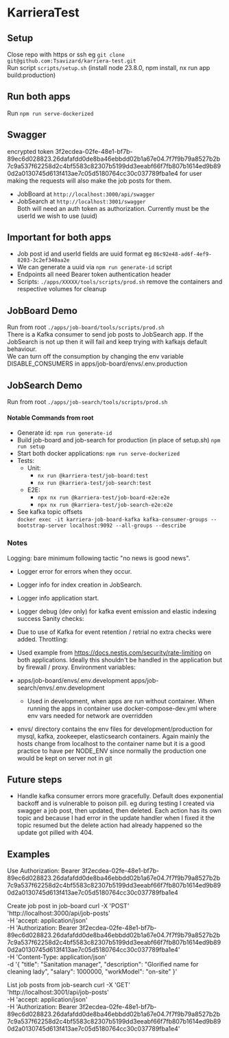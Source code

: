 # KarrieraTest

## Setup

Close repo with https or ssh eg `git clone git@github.com:Tsavizard/karriera-test.git`\
Run script `scripts/setup.sh` (install node 23.8.0, npm install, nx run app build:production)

## Run both apps

Run `npm run serve-dockerized`

## Swagger

encrypted token 3f2ecdea-02fe-48e1-bf7b-89ec6d028823.26dafafdd0de8ba46ebbdd02b1a67e04.7f7f9b79a8527b2b7c9a537f62258d2c4bf5583c82307b5199dd3eeabf66f7fb807b1614ed9b890d2a0130745d613f413ae7c05d5180764cc30c037789fba1e4
for user making the requests will also make the job posts for them.

- JobBoard at `http://localhost:3000/api/swagger`
- JobSearch at `http://localhost:3001/swagger`\
  Both will need an auth token as authorization. Currently must be the userId we wish to use (uuid)

## Important for both apps

- Job post id and userId fields are uuid format eg `86c92e48-ad6f-4ef9-8203-3c2ef340aa2e`
- We can generate a uuid via `npm run generate-id` script
- Endpoints all need Bearer token authentication header
- Scripts: `./apps/XXXXX/tools/scripts/prod.sh` remove the containers and respective volumes for cleanup

## JobBoard Demo

Run from root `./apps/job-board/tools/scripts/prod.sh`\
There is a Kafka consumer to send job posts to JobSearch app. If the JobSearch is not up then it will fail and keep trying with kafkajs default behaviour.\
We can turn off the consumption by changing the env variable DISABLE_CONSUMERS in apps/job-board/envs/.env.production

## JobSearch Demo

Run from root `./apps/job-search/tools/scripts/prod.sh`

#### Notable Commands from root

- Generate id: `npm run generate-id`
- Build job-board and job-search for production (in place of setup.sh) `npm run setup`
- Start both docker applications: `npm run serve-dockerized`
- Tests:
  - Unit:
    - `nx run @karriera-test/job-board:test`
    - `nx run @karriera-test/job-search:test`
  - E2E:
    - `npx nx run @karriera-test/job-board-e2e:e2e`
    - `npx nx run @karriera-test/job-search-e2e:e2e`
- See kafka topic offsets\
  `docker exec -it karriera-job-board-kafka kafka-consumer-groups --bootstrap-server localhost:9092 --all-groups --describe`

### Notes

Logging: bare minimum following tactic "no news is good news".

- Logger error for errors when they occur.
- Logger info for index creation in JobSearch.
- Logger info application start.
- Logger debug (dev only) for kafka event emission and elastic indexing success
  Sanity checks:
- Due to use of Kafka for event retention / retrial no extra checks were added.
  Throttling:
- Used example from https://docs.nestjs.com/security/rate-limiting on both applications. Ideally this shouldn't be handled in the application but by firewall / proxy.
  Environment variables:
- apps/job-board/envs/.env.development apps/job-search/envs/.env.development

  - Used in development, when apps are run without container. When running the apps in container use docker-compose-dev.yml where env vars needed for network are overridden

- envs/ directory contains the env files for development/production for mysql, kafka, zookeeper, elasticsearch containers. Again mainly the hosts change from localhost to the container name but it is a good practice to have per NODE_ENV since normally the production one would be kept on server not in git

## Future steps

- Handle kafka consumer errors more gracefully. Default does exponential backoff and is vulnerable to poison pill.
  eg during testing I created via swagger a job post, then updated, then deleted. Each action has its own topic and because I had error in the update handler when I fixed it
  the topic resumed but the delete action had already happened so the update got pilled with 404.

## Examples

Use Authorization: Bearer 3f2ecdea-02fe-48e1-bf7b-89ec6d028823.26dafafdd0de8ba46ebbdd02b1a67e04.7f7f9b79a8527b2b7c9a537f62258d2c4bf5583c82307b5199dd3eeabf66f7fb807b1614ed9b890d2a0130745d613f413ae7c05d5180764cc30c037789fba1e4

Create job post in job-board
curl -X 'POST' \
 'http://localhost:3000/api/job-posts' \
 -H 'accept: application/json' \
 -H 'Authorization: Bearer 3f2ecdea-02fe-48e1-bf7b-89ec6d028823.26dafafdd0de8ba46ebbdd02b1a67e04.7f7f9b79a8527b2b7c9a537f62258d2c4bf5583c82307b5199dd3eeabf66f7fb807b1614ed9b890d2a0130745d613f413ae7c05d5180764cc30c037789fba1e4' \
 -H 'Content-Type: application/json' \
 -d '{
"title": "Sanitation manager",
"description": "Glorified name for cleaning lady",
"salary": 1000000,
"workModel": "on-site"
}'

List job posts from job-search
curl -X 'GET' \
 'http://localhost:3001/api/job-posts' \
 -H 'accept: application/json' \
 -H 'Authorization: Bearer 3f2ecdea-02fe-48e1-bf7b-89ec6d028823.26dafafdd0de8ba46ebbdd02b1a67e04.7f7f9b79a8527b2b7c9a537f62258d2c4bf5583c82307b5199dd3eeabf66f7fb807b1614ed9b890d2a0130745d613f413ae7c05d5180764cc30c037789fba1e4'
